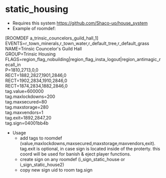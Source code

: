 # static_housing

* Requires this system https://github.com/Shaco-uo/house_system
* Example of roomdef:

[ROOMDEF a_trinsic_councelors_guild_hall_1]
EVENTS=r_town_minerals,r_town_water,r_default_tree,r_default_grass  
NAME=Trinsic Councelor's Guild Hall  
GROUP=Trinsic Housing  
FLAGS=region_flag_nobuilding|region_flag_insta_logout|region_antimagic_recall_in  
P=1810,2713,0,0  
RECT=1882,2827,1901,2846,0  
RECT=1902,2834,1910,2846,0  
RECT=1874,2834,1882,2846,0  
tag.value=600000  
tag.maxlockdowns=200  
tag.maxsecured=80  
tag.maxstorage=280  
tag.maxvendors=1  
tag.exit=1892,2847,20  
tag.sign=04001bb4b  

* Usage
  - add tags to roomdef (value,maxlockdowns,maxsecured,maxstorage,maxvendors,exit). tag.exit is optional, in case sign is located inside of the proterty. this coord will be used for banish & eject player functions.
  - create sign on any roomdef (i_sign_static_house or i_sign_static_house2)
  - copy new sign uid to room tag.sign
